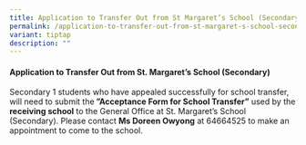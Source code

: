 ```yaml
---
title: Application to Transfer Out from St Margaret’s School (Secondary)
permalink: /application-to-transfer-out-from-st-margaret-s-school-secondary/
variant: tiptap
description: ""
---
```

<h4><strong>Application to Transfer Out from St. Margaret’s School (Secondary)</strong></h4>
<p>Secondary 1 students who have appealed successfully for school transfer,
will need to submit the<strong> ”Acceptance Form for School Transfer”</strong> used
by the <strong>receiving school</strong> to the General Office at St. Margaret’s
School (Secondary). Please contact <strong>Ms Doreen Owyong</strong> at 64664525
to make an appointment to come to the school. &nbsp;</p>